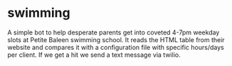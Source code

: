 # swimming

A simple bot to help desperate parents get into coveted 4-7pm weekday slots at Petite Baleen swimming school. It reads the HTML table from their website and compares it with a configuration file with specific hours/days per client. If we get a hit we send a text message via twilio. 
